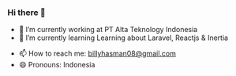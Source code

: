 ### Hi there 👋


<!-- **BillyHasman/BillyHasman** is a ✨ _special_ ✨ repository because its `README.md` (this file) appears on your GitHub profile.

Here are some ideas to get you started: -->

- 🔭 I’m currently working at PT Alta Teknology Indonesia
- 🌱 I’m currently learning Learning about Laravel, Reactjs & Inertia
<!-- - 👯 I’m looking to collaborate on ... -->
<!-- - 🤔 I’m looking for help with ... -->
<!-- - 💬 Ask me about ... -->
- 📫 How to reach me: billyhasman08@gmail.com
- 😄 Pronouns: Indonesia
<!-- - ⚡ Fun fact: i can print "hello world" blindfolded -->
 
